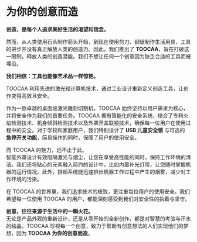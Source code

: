 # 为你的创意而造

**创造，是每个人追求美好生活的渴望和信念。**

然而，从人类使用石头制作箭头开始，到现在使用剪刀、钢锯制作生活用具，工具的进步并没有真正解放人类的创造力。因此，我们推出了 **TOOCAA**，旨在打破这一限制，释放人类的创造潜能。我们不想让任何一个创意因为缺乏合适的工具而被埋没。

**我们相信：工具也能像艺术品一样惊艳。**

TOOCAA 利用先进的激光和计算机技术，通过工业设计重新定义创造工具，让创作变得高效且安全。

作为一款卓越的桌面级激光雕刻切割机，TOOCAA 始终坚持以用户需求为核心，并将安全作为我们的首要任务。TOOCAA 拥有智能化的安全系统，结合了专利火焰检测技术、机身倾斜检测技术以及外罩开盖联锁技术，确保每一位用户在使用过程中的安全。对于学校和家庭用户，我们特别设计了 **USB 儿童安全锁** 与可选的 **急停开关功能**，简易操作的同时，保障了用户的使用安全。

而 TOOCAA 的魅力，远不止于此。  
智能外罩设计有效阻隔激光与烟尘，让您在享受高性能的同时，保持工作环境的清洁。我们还将贴心的元素融入简约的设计中，比如内置补光灯带，让您随时掌握机器的运行情况。此外，排烟系统能迅速排出机器工作过程中产生的烟雾，减少对工作环境的污染。

在 TOOCAA 的世界里，我们追求技术的极致，更注重每位用户的使用安全。我们希望每一位使用 TOOCAA 的用户，都能深刻感受到我们对安全性的执着与坚守。

**创意，往往来源于生活中的一瞬火花。**  
无论是产品外观的重新设计，还是从零开始的全新创作，都是对智慧的考验与汗水的结晶。TOOCAA 珍视每一个创意，致力于帮助有创意想法的人们实现他们的梦想，因为 **TOOCAA 为你的创意而造**。
